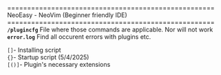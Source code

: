 ====================================================<br>
NeoEasy - NeoVim (Beginner friendly IDE)<br>
====================================================<br>
**`/plugincfg`** File where those commands are applicable. Nor will not work <br>
**`error.log`** Find all occurent errors with plugins etc.<br>

`[]`- Installing script <br>
`{}`- Startup script (5/4/2025) <br>
`[()]`- Plugin's necessary extensions
